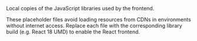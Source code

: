 Local copies of the JavaScript libraries used by the frontend.

These placeholder files avoid loading resources from CDNs in environments
without internet access. Replace each file with the corresponding library
build (e.g. React 18 UMD) to enable the React frontend.

